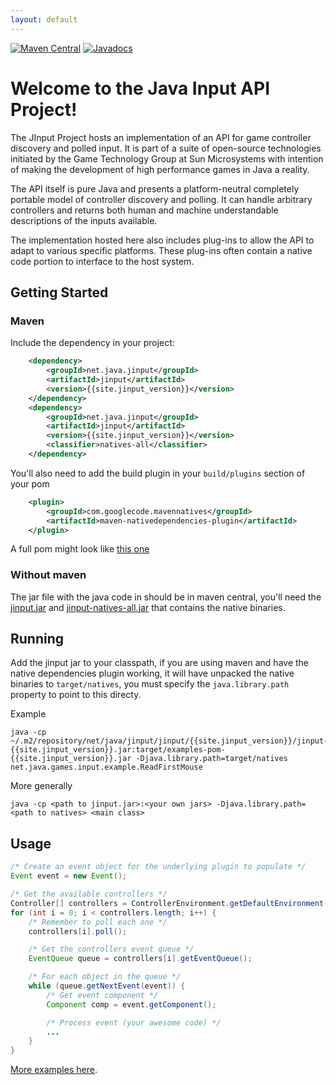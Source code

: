```yaml
---
layout: default
---
```

[![Maven Central](https://img.shields.io/maven-central/v/net.java.jinput/coreapi.svg)](https://maven-badges.herokuapp.com/maven-central/net.java.jinput/coreapi)
[![Javadocs](http://www.javadoc.io/badge/net.java.jinput/coreapi.svg)](http://www.javadoc.io/doc/net.java.jinput/coreapi)

# Welcome to the Java Input API Project!

<p>The JInput Project hosts an implementation of an API for game controller
discovery and polled input.  It is part of a suite of open-source technologies
initiated by the Game Technology Group at Sun Microsystems with intention of
making the development of high performance games in Java a reality.</p>
<p>The API itself is pure Java and presents a platform-neutral
completely portable model of controller discovery and polling.
It can handle arbitrary controllers and returns both human and
machine understandable descriptions of the inputs available.</p>
<p>The implementation hosted here also includes plug-ins to allow
the API to adapt to various specific platforms.  These plug-ins
often contain a native code portion to interface to the host system.
</p>

## Getting Started

### Maven

Include the dependency in your project:
```xml
    <dependency>
        <groupId>net.java.jinput</groupId>
        <artifactId>jinput</artifactId>
        <version>{{site.jinput_version}}</version>
    </dependency>
    <dependency>
        <groupId>net.java.jinput</groupId>
        <artifactId>jinput</artifactId>
        <version>{{site.jinput_version}}</version>
        <classifier>natives-all</classifier>
    </dependency>
```
You'll also need to add the build plugin in your `build/plugins` section of your pom
```xml
    <plugin>
        <groupId>com.googlecode.mavennatives</groupId>
        <artifactId>maven-nativedependencies-plugin</artifactId>
    </plugin>
```
    
A full pom might look like [this one](https://github.com/jinput/jinput/blob/master/examples/example.pom.xml)

### Without maven
The jar file with the java code in should be in maven central, you'll need the [jinput.jar](http://repo1.maven.org/maven2/net/java/jinput/jinput/{{site.jinput_version}}/jinput-{{site.jinput_version}}.jar) and [jinput-natives-all.jar](http://repo1.maven.org/maven2/net/java/jinput/jinput/{{site.jinput_version}}/jinput-{{site.jinput_version}}-natives-all.jar) that contains the native binaries.

## Running

Add the jinput jar to your classpath, if you are using maven and have the native dependencies plugin working, it will have unpacked the native binaries to `target/natives`, you must specify the `java.library.path` property to point to this directy.

Example
```
java -cp ~/.m2/repository/net/java/jinput/jinput/{{site.jinput_version}}/jinput-{{site.jinput_version}}.jar:target/examples-pom-{{site.jinput_version}}.jar -Djava.library.path=target/natives net.java.games.input.example.ReadFirstMouse
```

More generally
```
java -cp <path to jinput.jar>:<your own jars> -Djava.library.path=<path to natives> <main class>
```

## Usage

```java
/* Create an event object for the underlying plugin to populate */
Event event = new Event();

/* Get the available controllers */
Controller[] controllers = ControllerEnvironment.getDefaultEnvironment().getControllers();
for (int i = 0; i < controllers.length; i++) {
    /* Remember to poll each one */
    controllers[i].poll();

    /* Get the controllers event queue */
    EventQueue queue = controllers[i].getEventQueue();

    /* For each object in the queue */
    while (queue.getNextEvent(event)) {
        /* Get event component */
        Component comp = event.getComponent();

        /* Process event (your awesome code) */
        ...
    }
}
```

[More examples here](https://github.com/jinput/jinput/tree/master/examples/src/main/java/net/java/games/input/example).
